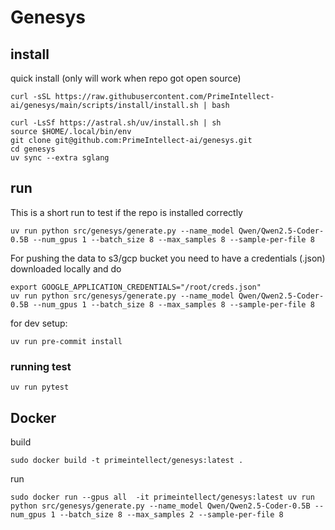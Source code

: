 # Genesys


## install

quick install (only will work when repo got open source)
```
curl -sSL https://raw.githubusercontent.com/PrimeIntellect-ai/genesys/main/scripts/install/install.sh | bash
```

```
curl -LsSf https://astral.sh/uv/install.sh | sh
source $HOME/.local/bin/env
git clone git@github.com:PrimeIntellect-ai/genesys.git
cd genesys
uv sync --extra sglang
```

## run

This is a short run to test if the repo is installed correctly

```
uv run python src/genesys/generate.py --name_model Qwen/Qwen2.5-Coder-0.5B --num_gpus 1 --batch_size 8 --max_samples 8 --sample-per-file 8
```

For pushing the data to s3/gcp bucket you need to have a credentials (.json) downloaded locally and do 



```
export GOOGLE_APPLICATION_CREDENTIALS="/root/creds.json"
uv run python src/genesys/generate.py --name_model Qwen/Qwen2.5-Coder-0.5B --num_gpus 1 --batch_size 8 --max_samples 8 --sample-per-file 8
```

for dev setup:

```
uv run pre-commit install
```


### running test

```
uv run pytest
```


## Docker


build 

```
sudo docker build -t primeintellect/genesys:latest .
```

run 

```
sudo docker run --gpus all  -it primeintellect/genesys:latest uv run python src/genesys/generate.py --name_model Qwen/Qwen2.5-Coder-0.5B --num_gpus 1 --batch_size 8 --max_samples 2 --sample-per-file 8

```


